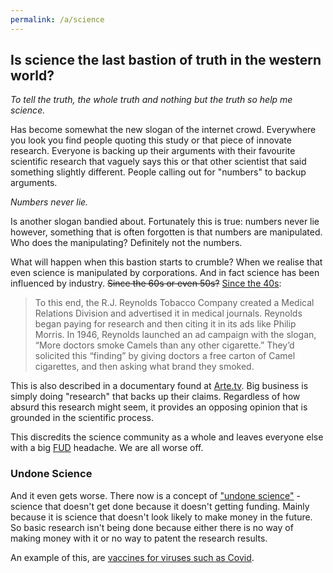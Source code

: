 ```yaml
---
permalink: /a/science
---
```


## Is science the last bastion of truth in the western world?

*To tell the truth, the whole truth and nothing but the truth so help me science.*

Has become somewhat the new slogan of the internet crowd. Everywhere you look you find people quoting this study or that piece of innovate research. Everyone is backing up their arguments with their favourite scientific research that vaguely says this or that other scientist that said something slightly different. People calling out for "numbers" to backup arguments.

*Numbers never lie.*

Is another slogan bandied about. Fortunately this is true: numbers never lie however, something that is often forgotten is that numbers are manipulated. Who does the manipulating? Definitely not the numbers.

What will happen when this bastion starts to crumble? When we realise that even science is manipulated by corporations. And in fact science has been influenced by industry. ~~Since the 60s or even 50s?~~ [Since the 40s](https://www.history.com/news/cigarette-ads-doctors-smoking-endorsement):

> To this end, the R.J. Reynolds Tobacco Company created a Medical Relations Division and advertised it in medical journals. Reynolds began paying for research and then citing it in its ads like Philip Morris. In 1946, Reynolds launched an ad campaign with the slogan, “More doctors smoke Camels than any other cigarette.” They’d solicited this “finding” by giving doctors a free carton of Camel cigarettes, and then asking what brand they smoked.

This is also described in a documentary found at [Arte.tv](https://www.arte.tv/de/videos/091148-000-A/forschung-fake-und-faule-tricks/). Big business is simply doing "research" that backs up their claims. Regardless of how absurd this research might seem, it provides an opposing opinion that is grounded in the scientific process.

This discredits the science community as a whole and leaves everyone else with a big [FUD](https://en.wikipedia.org/wiki/Fear,_uncertainty,_and_doubt) headache. We are all worse off.

### Undone Science

And it even gets worse. There now is a concept of ["undone science"](https://journals.sagepub.com/doi/abs/10.1177/0162243909345836) - science that doesn't get done because it doesn't getting funding. Mainly because it is science that doesn't look likely to make money in the future. So basic research isn't being done because either there is no way of making money with it or no way to patent the research results.

An example of this, are [vaccines for viruses such as Covid](https://khn.org/news/rather-than-give-away-its-covid-vaccine-oxford-makes-a-deal-with-drugmaker/).

